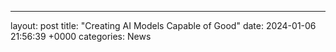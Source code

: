 ---
layout: post
title: "Creating AI Models Capable of Good"
date:   2024-01-06 21:56:39 +0000
categories: News
